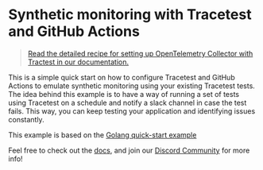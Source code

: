 # Synthetic monitoring with Tracetest and GitHub Actions

> [Read the detailed recipe for setting up OpenTelemetry Collector with Tractest in our documentation.](https://docs.tracetest.io/examples-tutorials/recipes/running-tracetest-without-a-trace-data-store)

This is a simple quick start on how to configure Tracetest and GitHub Actions to emulate synthetic monitoring using your existing Tracetest tests. The idea behind this example
is to have a way of running a set of tests using Tracetest on a schedule and notify a slack channel in case the test fails. This way, you can keep testing your application and
identifying issues constantly.

This example is based on the [Golang quick-start example](https://github.com/kubeshop/tracetest/tree/main/examples/quick-start-go)

Feel free to check out the [docs](https://docs.tracetest.io/), and join our [Discord Community](https://discord.gg/8MtcMrQNbX) for more info!
